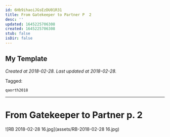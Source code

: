 ```yaml
---
id: 6Hb9ihaoiJGsEzDU01R31
title: From Gatekeeper to Partner P  2
desc: ''
updated: 1645225706308
created: 1645225706308
stub: false
isDir: false
---
```

My Template
---

_Created at 2018-02-28._
_Last updated at 2018-02-28._



Tagged: 
```
qaorth2018
```


---

# From Gatekeeper to Partner p. 2


![RB 2018-02-28 16.jpg](assets/RB-2018-02-28 16.jpg)

